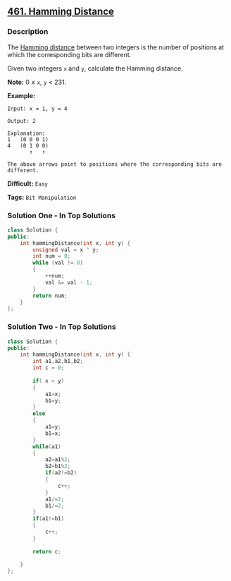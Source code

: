 ## [461. Hamming Distance](https://leetcode.com/problems/hamming-distance/#/description)

### Description

The [Hamming distance](https://en.wikipedia.org/wiki/Hamming_distance) between two integers is the number of positions at which the corresponding bits are different.

Given two integers `x` and `y`, calculate the Hamming distance.

**Note:**
0 ≤ `x`, `y` < 231.

**Example:**

```
Input: x = 1, y = 4

Output: 2

Explanation:
1   (0 0 0 1)
4   (0 1 0 0)
       ↑   ↑

The above arrows point to positions where the corresponding bits are different.
```



**Difficult:** `Easy`

**Tags:** `Bit Manipulation`



### Solution One - In Top Solutions

```c++
class Solution {
public:
	int hammingDistance(int x, int y) {
		unsigned val = x ^ y;
		int num = 0;
		while (val != 0)
		{
			++num;
			val &= val - 1;
		}
		return num;
	}
};
```



### Solution Two - In Top Solutions

```c++
class Solution {
public:
    int hammingDistance(int x, int y) {
        int a1,a2,b1,b2;
        int c = 0;
        
        if( x > y)
        { 
            a1=x;
            b1=y;
        }
        else
        {
            a1=y;
            b1=x;
        }   
        while(a1)
        {
            a2=a1%2;
            b2=b1%2;
            if(a2!=b2)
            {
                c++;
            }
            a1/=2;
            b1/=2;            
        }
        if(a1!=b1)
        {
            c++;
        }
        
        return c;
        
    }
};
```



